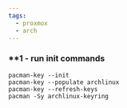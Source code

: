 ```yaml
---
tags:
  - proxmox
  - arch
---
```


### **1 - run init commands

```
pacman-key --init
pacman-key --populate archlinux
pacman-key --refresh-keys
pacman -Sy archlinux-keyring
```
